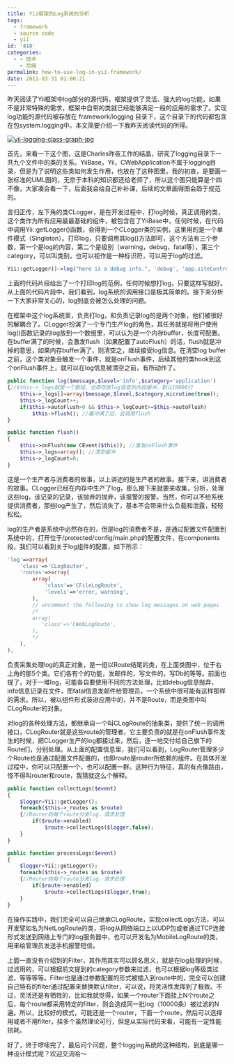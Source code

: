 ```yaml
---
title: Yii框架的Log系统的分析
tags:
  - framework
  - source code
  - yii
id: '418'
categories:
  - - 技术
    - 后端
permalink: how-to-use-log-in-yii-framework/
date: 2011-03-31 01:00:21
---
```


昨天阅读了Yii框架中log部分的源代码，框架提供了灵活、强大的log功能，如果不是非常特殊的需求，框架中自带的类就已经能够满足一般的应用的需求了。实现log功能的源代码被存放在 framework/logging 目录下，这个目录下的代码都包含在包system.logging中。本文简要介绍一下我昨天阅读代码的所得。
<!-- more -->
[![yii-logging-class-graph-jpg](http://blog.charlestang.org/wp-content/uploads/2011/03/class-graph.jpg)](http://blog.charlestang.org/wp-content/uploads/2011/03/class-graph.jpg)

首先，来看一下这个图，这是Charles昨夜工作的结晶，研究了logging目录下一共九个文件中的类的关系。YiiBase，Yii，CWebApplication不属于logging目录，但是为了说明这些类如何发生作用，也放在了这种图里。我的初衷，是要画一张标准的UML图的，无奈于本科的知识都还给老师了，所以这个图只能算是个四不像，大家凑合看一下，后面我会给自己补补课，后续的文章画得图会趋于规范的。

言归正传，左下角的类CLogger，是在开发过程中，打log时候，真正调用的类，这个类作为所有应用最最基础的组件，被包含在了YiiBase中，任何时候，在代码中调用Yii::getLogger()函数，会得到一个CLogger类的实例，这里用的是一个单件模式（Singleton）。打印log，只要调用其log()方法即可，这个方法有三个参数，第一个是log的内容，第二个是级别（warning，debug，fatal等），第三个category，可以叫类别，也可以视作是一种标识符，可以用于log的过滤。

```php
Yii::getLogger()->log("here is a debug info.", 'debug', 'app.siteController');

```

上面的代码片段给出了一个打印log的范例，任何时候想打log，只要这样写就好。从上面的代码片段中，我们看到，log系统的调用接口是极其简单的。接下来分析一下大家非常关心的，log到底会被怎么处理的问题。

在框架中这个log系统里，负责打log，和负责记录log的是两个对象，他们被很好的解耦合了。CLogger扮演了一个专门生产log的角色，其任务就是将用户使用log()函数记录的log放到一个数组里，可以认为是一个内存buffer，长度可配置。在buffer满了的时候，会激发flush（如果配置了autoFlush）的话，flush就是冲掉的意思，如果内存buffer满了，则清空之，继续接受log信息。在清空log buffer之前，这个类对象会触发一个事件，就是onFlush事件，后续其他的类hook到这个onFlush事件上，就可以在log信息被清空之前，有所动作了。

```php
public function log($message,$level='info',$category='application')
{//$this->_logs就是一个数组，也即存放log信息的内存缓冲，默认10000行
    $this->_logs[]=array($message,$level,$category,microtime(true));
    $this->_logCount++;
    if($this->autoFlush>0 && $this->_logCount>=$this->autoFlush)
        $this->flush(); //缓冲满了后，会调用flush
}

public function flush()
{
    $this->onFlush(new CEvent($this)); //激发onFlush事件
    $this->_logs=array(); //清空缓冲
    $this->_logCount=0;
}

```

这是一个生产者与消费者的故事，以上讲述的是生产者的故事。接下来，讲消费者的故事。CLogger已经在内存中生产了log，那么接下来就要来收集，分析，处理这些log，该记录的记录，该抛弃的抛弃，该报警的报警。当然，你可以不给系统提供消费者，那些log产生了，然后消失了，基本不会带来什么负载和泄露，轻轻松松。

log的生产者是系统中必然存在的，但是log的消费者不是，是通过配置文件配置到系统中的，打开位于/protected/config/main.php的配置文件，在components段，我们可以看到关于log组件的配置，如下所示：

```php
'log'=>array(
    'class'=>'CLogRouter',
    'routes'=>array(
        array(
            'class'=>'CFileLogRoute',
            'levels'=>'error, warning',
        ),
        // uncomment the following to show log messages on web pages
        /*
        array(
           'class'=>'CWebLogRoute',
        ),
        */
    ),
),

```

负责采集处理log的真正对象，是一组以Route结尾的类，在上面类图中，位于右上角的那5个类。它们各有个的功能，发邮件的，写文件的，写Db的等等。前面也提了，对于一堆log，可能各自要使用不同的方法处理，比如debug信息抛弃，info信息记录在文件，而fatal信息发邮件给管理员，一个系统中很可能有这样那样的需求。所以，被以组件形式装进应用中的，并不是Route，而是类图中叫CLogRouter的对象。

对log的各种处理方法，都继承自一个叫CLogRoute的抽象类，提供了统一的调用接口，CLogRouter就是这些route的管理者，它主要负责的就是在onFlush事件发生的时候，把CLogger生产的log都接过来，然后，逐一地交付给自己旗下的Route们，分别处理。从上面的配置信息里，我们可以看到，LogRouter管理多少个Route也是通过配置文件配置的，也即route是router所依赖的组件。在具体开发过程中，你可以只配置一个，也可以配置一群。这种行为特征，真的有点像路由，怪不得叫router和route，我猜就这么个解释。

```php
public function collectLogs($event)
{
    $logger=Yii::getLogger();
    foreach($this->_routes as $route)
    {//Router向每个route分发log，请求处理
        if($route->enabled)
            $route->collectLogs($logger,false);
    }
}

public function processLogs($event)
{
    $logger=Yii::getLogger();
    foreach($this->_routes as $route)
    {//Router向每个route分发log，请求处理
        if($route->enabled)
            $route->collectLogs($logger,true);
    }
}

```

在操作实践中，我们完全可以自己继承CLogRoute，实现collectLogs方法，可以开发譬如名为NetLogRoute的类，将log从网络端口上以UDP包或者通过TCP连接形式发送到网络上专门的log服务器中，也可以开发名为MobileLogRoute的类，用来给管理员发送手机报警短信。

上面一直没有介绍到的Filter，其作用其实可以顾名思义，就是在log处理的时候，过滤用的，可以根据前文提到的category参数来过滤，也可以根据log等级类过滤，等等等等。Filter也是通过参数配置的形式被插入到route中的，完全可以创建自己特有的filter通过配置来替换默认filter，可以说，将灵活性发挥到了极致。不过，灵活还是有牺牲的，比如我就觉得，如果一个router下面挂上N个route之后，每个route都采用特定的filter，则会造成同一批log（10000条）被过滤的N遍。所以，比较好的模式，可能还是一个router，下面一个route，然后可以选择用或者不用filter，挂多个虽然理论可行，但是从实际代码来看，可能有一定性能损耗。

好了，终于啰嗦完了，最后问个问题，整个logging系统的这种结构，到底是哪一种设计模式呢？欢迎交流哈～
